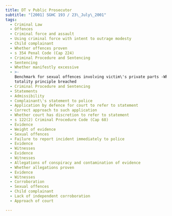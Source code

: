 ```yaml
---
title: DT v Public Prosecutor
subtitle: "[2001] SGHC 193 / 23\_July\_2001"
tags:
  - Criminal Law
  - Offences
  - Criminal force and assault
  - Using criminal force with intent to outrage modesty
  - Child complainant
  - Whether offences proven
  - s 354 Penal Code (Cap 224)
  - Criminal Procedure and Sentencing
  - Sentencing
  - Whether manifestly excessive
  - >-
    Benchmark for sexual offences involving victim\'s private parts -Whether
    totality principle breached
  - Criminal Procedure and Sentencing
  - Statements
  - Admissibility
  - Complainant\'s statement to police
  - Application by defence for court to refer to statement
  - Correct approach to such application
  - Whether court has discretion to refer to statement
  - s 122(2) Criminal Procedure Code (Cap 68)
  - Evidence
  - Weight of evidence
  - Sexual offences
  - Failure to report incident immediately to police
  - Evidence
  - Witnesses
  - Evidence
  - Witnesses
  - Allegations of conspiracy and contamination of evidence
  - Whether allegations proven
  - Evidence
  - Witnesses
  - Corroboration
  - Sexual offences
  - Child complainant
  - Lack of independent corroboration
  - Approach of court

---
```


